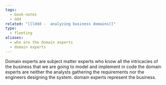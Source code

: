 ```yaml
---
tags:
  - book-notes
  - ddd
related: "[[lddd -  analyzing business domains]]"
type:
  - fleeting
aliases:
  - who are the domain experts
  - domain experts
---
```

Domain experts are subject matter experts who know all the intricacies of the business that we are going to model and implement in code
the domain experts are neither the analysts gathering the requirements nor the engineers designing the system. domain experts represent the business.
